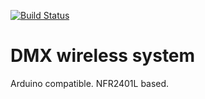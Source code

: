 [![Build Status](https://travis-ci.org/WeAreLeka/Bare-Arduino-Project.svg?branch=master)](https://travis-ci.org/WeAreLeka/Bare-Arduino-Project)

# DMX wireless system

Arduino compatible. NFR2401L based.
